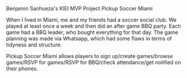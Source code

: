 Benjamin Sanhueza's KIEI MVP Project
Pickup Soccer Miami

When I lived in Miami, me and my friends had a soccer social club. We played at least once a week and then did an after game BBQ party.
Each game had a BBQ leader, who bought everything for that day.
The game planning was made via Whatsapp, which had some flaws in terms of tidyness and structure.

Pickup Soccer Miami allows players to sign up/create games/browse games/RSVP for games/RSVP for BBQ/check attendance/get notified on their phones.